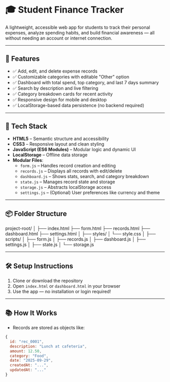 # 🎓 Student Finance Tracker

A lightweight, accessible web app for students to track their personal expenses, analyze spending habits, and build financial awareness — all without needing an account or internet connection.

---

## 🚀 Features

- ✅ Add, edit, and delete expense records
- ✅ Customizable categories with editable "Other" option
- ✅ Dashboard with total spend, top category, and last 7 days summary
- ✅ Search by description and live filtering
- ✅ Category breakdown cards for recent activity
- ✅ Responsive design for mobile and desktop
- ✅ LocalStorage-based data persistence (no backend required)

---

## 🧱 Tech Stack

- **HTML5** – Semantic structure and accessibility
- **CSS3** – Responsive layout and clean styling
- **JavaScript (ES6 Modules)** – Modular logic and dynamic UI
- **LocalStorage** – Offline data storage
- **Modular Files**:
  - `form.js` – Handles record creation and editing
  - `records.js` – Displays all records with edit/delete
  - `dashboard.js` – Shows stats, search, and category breakdown
  - `state.js` – Manages record state and storage
  - `storage.js` – Abstracts localStorage access
  - `settings.js` – (Optional) User preferences like currency and theme

---

## 📦 Folder Structure

project-root/
│ 
 ├── index.html 
 ├── form.html 
 ├── records.html 
 ├── dashboard.html 
 ├── settings.html 
 │ 
 ├── styles/ 
 │ └── style.css 
 │ 
 ├── scripts/ 
 │ 
 ├── form.js 
 │ ├── records.js 
 │ ├── dashboard.js 
 │ ├── settings.js 
 │ ├── state.js 
 │ └── storage.js

 
---

## 🛠 Setup Instructions

1. Clone or download the repository
2. Open `index.html` or `dashboard.html` in your browser
3. Use the app — no installation or login required!

---

## 📚 How It Works

- Records are stored as objects like:

```js
{
  id: "rec_0001",
  description: "Lunch at cafeteria",
  amount: 12.50,
  category: "Food",
  date: "2025-09-29",
  createdAt: "...",
  updatedAt: "..."
}

